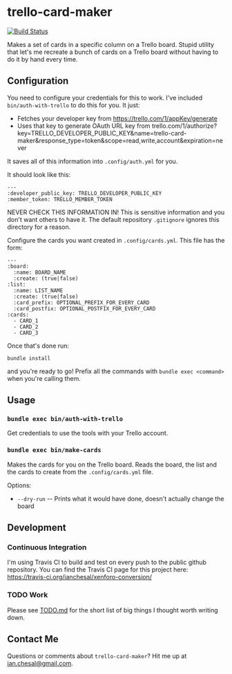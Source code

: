 # trello-card-maker

[![Build Status](https://travis-ci.org/ianchesal/trello-card-maker.svg?branch=master)](https://travis-ci.org/ianchesal/trello-card-maker)

Makes a set of cards in a specific column on a Trello board. Stupid utility that let's me recreate a bunch of cards on a Trello board without having to do it by hand every time.

## Configuration

You need to configure your credentials for this to work. I've included `bin/auth-with-trello` to do this for you. It just:

* Fetches your developer key from https://trello.com/1/appKey/generate
* Uses that key to generate OAuth URL key from trello.com/1/authorize?key=TRELLO_DEVELOPER_PUBLIC_KEY&name=trello-card-maker&response_type=token&scope=read,write,account&expiration=never

It saves all of this information into `.config/auth.yml` for you.

It should look like this:

    ---
    :developer_public_key: TRELLO_DEVELOPER_PUBLIC_KEY
    :member_token: TRELLO_MEMBER_TOKEN

NEVER CHECK THIS INFORMATION IN! This is sensitive information and you don't want others to have it. The default repository `.gitignore` ignores this directory for a reason.

Configure the cards you want created in `.config/cards.yml`. This file has the form:

    ---
    :board:
      :name: BOARD_NAME
      :create: (true|false)
    :list:
      :name: LIST_NAME
      :create: (true|false)
      :card_prefix: OPTIONAL_PREFIX_FOR_EVERY_CARD
      :card_postfix: OPTIONAL_POSTFIX_FOR_EVERY_CARD
    :cards:
      - CARD_1
      - CARD_2
      - CARD_3

Once that's done run:

    bundle install

and you're ready to go! Prefix all the commands with `bundle exec <command>` when you're calling them.

## Usage

### `bundle exec bin/auth-with-trello`

Get credentials to use the tools with your Trello account.

### `bundle exec bin/make-cards`

Makes the cards for you on the Trello board. Reads the board, the list and the cards to create from the `.config/cards.yml` file.

Options:

* `--dry-run` -- Prints what it would have done, doesn't actually change the board

## Development

### Continuous Integration

I'm using Travis CI to build and test on every push to the public github repository. You can find the Travis CI page for this project here: https://travis-ci.org/ianchesal/xenforo-conversion/

### TODO Work

Please see [TODO.md](TODO.md) for the short list of big things I thought worth writing down.

## Contact Me

Questions or comments about `trello-card-maker`? Hit me up at ian.chesal@gmail.com.


